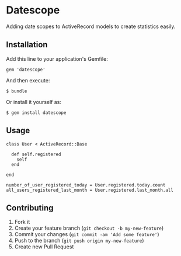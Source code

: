 # Datescope

Adding date scopes to ActiveRecord models to create statistics easily.

## Installation

Add this line to your application's Gemfile:

    gem 'datescope'

And then execute:

    $ bundle

Or install it yourself as:

    $ gem install datescope

## Usage

    class User < ActiveRecord::Base

      def self.registered
        self
      end

    end

    number_of_user_registered_today = User.registered.today.count
    all_users_registered_last_month = User.registered.last_month.all


## Contributing

1. Fork it
2. Create your feature branch (`git checkout -b my-new-feature`)
3. Commit your changes (`git commit -am 'Add some feature'`)
4. Push to the branch (`git push origin my-new-feature`)
5. Create new Pull Request
